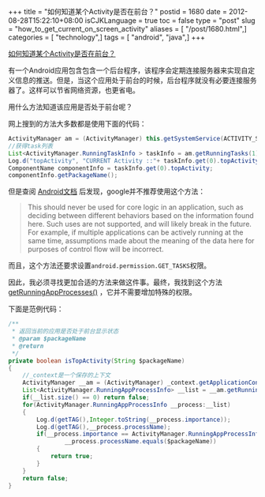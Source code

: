 +++
title = "如何知道某个Activity是否在前台？"
postid = 1680
date = 2012-08-28T15:22:10+08:00
isCJKLanguage = true
toc = false
type = "post"
slug = "how_to_get_current_on_screen_activity"
aliases = [ "/post/1680.html",]
categories = [ "technology",]
tags = [ "android", "java",]
+++


[如何知道某个Activity是否在前台？](https://blog.zengrong.net/post/1680.html)

有一个Android应用包含包含一个后台程序，该程序会定期连接服务器来实现自定义信息的推送。但是，当这个应用处于前台的时候，后台程序就没有必要连接服务器了。这样可以节省网络资源，也更省电。

用什么方法知道该应用是否处于前台呢？

网上搜到的方法大多数都是使用下面的代码：

``` java
ActivityManager am = (ActivityManager) this.getSystemService(ACTIVITY_SERVICE);
//获得task列表
List<ActivityManager.RunningTaskInfo > taskInfo = am.getRunningTasks(1); 
Log.d("topActivity", "CURRENT Activity ::"+ taskInfo.get(0).topActivity.getClassName());
ComponentName componentInfo = taskInfo.get(0).topActivity;
componentInfo.getPackageName();
```

但是查阅 [Android文档](http://developer.android.com/reference/android/app/ActivityManager.html#getRunningTasks(int)) 后发现，google并不推荐使用这个方法：

>This should never be used for core logic in an application, such as deciding between different behaviors based on the information found here. Such uses are not supported, and will likely break in the future. For example, if multiple applications can be actively running at the same time, assumptions made about the meaning of the data here for purposes of control flow will be incorrect.

而且，这个方法还要求设置`android.permission.GET_TASKS`权限。

因此，我必须寻找更加合适的方法来做这件事。最终，我找到这个方法 [getRunningAppProcesses()](http://developer.android.com/reference/android/app/ActivityManager.html#getRunningAppProcesses()) ，它并不需要增加特殊的权限。

下面是范例代码：

``` java
/**
 * 返回当前的应用是否处于前台显示状态
 * @param $packageName
 * @return
 */
private boolean isTopActivity(String $packageName) 
{
	//_context是一个保存的上下文
	ActivityManager __am = (ActivityManager) _context.getApplicationContext().getSystemService(Context.ACTIVITY_SERVICE);
	List<ActivityManager.RunningAppProcessInfo> __list = __am.getRunningAppProcesses();
	if(__list.size() == 0) return false;
	for(ActivityManager.RunningAppProcessInfo __process:__list)
	{
		Log.d(getTAG(),Integer.toString(__process.importance));
		Log.d(getTAG(),__process.processName);
		if(__process.importance == ActivityManager.RunningAppProcessInfo.IMPORTANCE_FOREGROUND &&
				__process.processName.equals($packageName))
		{
			return true;
		}
	}
	return false;
}
```
